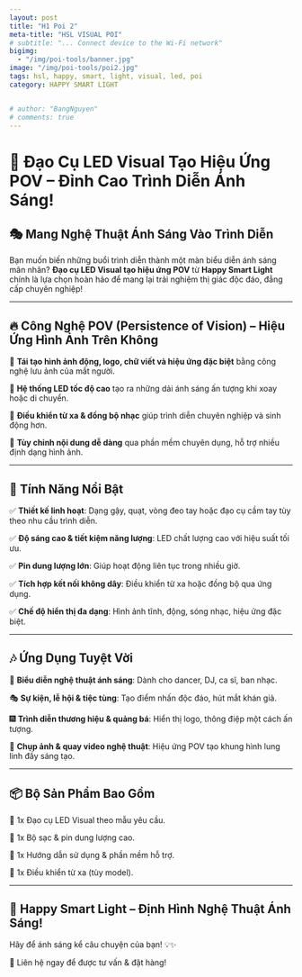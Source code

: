 ```yaml
---
layout: post
title: "H1 Poi 2"
meta-title: "HSL VISUAL POI"
# subtitle: "... Connect device to the Wi-Fi network"
bigimg:
  - "/img/poi-tools/banner.jpg"
image: "/img/poi-tools/poi2.jpg"
tags: hsl, happy, smart, light, visual, led, poi
category: HAPPY SMART LIGHT


# author: "BangNguyen"
# comments: true
---
```

# 🌟 Đạo Cụ LED Visual Tạo Hiệu Ứng POV – Đỉnh Cao Trình Diễn Ánh Sáng!

## 🎭 Mang Nghệ Thuật Ánh Sáng Vào Trình Diễn

Bạn muốn biến những buổi trình diễn thành một màn biểu diễn ánh sáng mãn nhãn? **Đạo cụ LED Visual tạo hiệu ứng POV** từ **Happy Smart Light** chính là lựa chọn hoàn hảo để mang lại trải nghiệm thị giác độc đáo, đẳng cấp chuyên nghiệp!

---

## 🔥 Công Nghệ POV (Persistence of Vision) – Hiệu Ứng Hình Ảnh Trên Không

🔹 **Tái tạo hình ảnh động, logo, chữ viết và hiệu ứng đặc biệt** bằng công nghệ lưu ảnh của mắt người.

🔹 **Hệ thống LED tốc độ cao** tạo ra những dải ánh sáng ấn tượng khi xoay hoặc di chuyển.

🔹 **Điều khiển từ xa & đồng bộ nhạc** giúp trình diễn chuyên nghiệp và sinh động hơn.

🔹 **Tùy chỉnh nội dung dễ dàng** qua phần mềm chuyên dụng, hỗ trợ nhiều định dạng hình ảnh.

---

## 🚀 Tính Năng Nổi Bật
✅ **Thiết kế linh hoạt**: Dạng gậy, quạt, vòng đeo tay hoặc đạo cụ cầm tay tùy theo nhu cầu trình diễn.

✅ **Độ sáng cao & tiết kiệm năng lượng**: LED chất lượng cao với hiệu suất tối ưu.

✅ **Pin dung lượng lớn**: Giúp hoạt động liên tục trong nhiều giờ.

✅ **Tích hợp kết nối không dây**: Điều khiển từ xa hoặc đồng bộ qua ứng dụng.

✅ **Chế độ hiển thị đa dạng**: Hình ảnh tĩnh, động, sóng nhạc, hiệu ứng đặc biệt.

---

## 🎶 Ứng Dụng Tuyệt Vời

🎤 **Biểu diễn nghệ thuật ánh sáng**: Dành cho dancer, DJ, ca sĩ, ban nhạc.

🎭 **Sự kiện, lễ hội & tiệc tùng**: Tạo điểm nhấn độc đáo, hút mắt khán giả.

🎆 **Trình diễn thương hiệu & quảng bá**: Hiển thị logo, thông điệp một cách ấn tượng.

🎪 **Chụp ảnh & quay video nghệ thuật**: Hiệu ứng POV tạo khung hình lung linh đầy sáng tạo.

---

## 📦 Bộ Sản Phẩm Bao Gồm
🔹 1x Đạo cụ LED Visual theo mẫu yêu cầu.

🔹 1x Bộ sạc & pin dung lượng cao.

🔹 1x Hướng dẫn sử dụng & phần mềm hỗ trợ.

🔹 1x Điều khiển từ xa (tùy model).

---

## 🎯 Happy Smart Light – Định Hình Nghệ Thuật Ánh Sáng!

Hãy để ánh sáng kể câu chuyện của bạn! 💡✨

📩 Liên hệ ngay để được tư vấn & đặt hàng!

